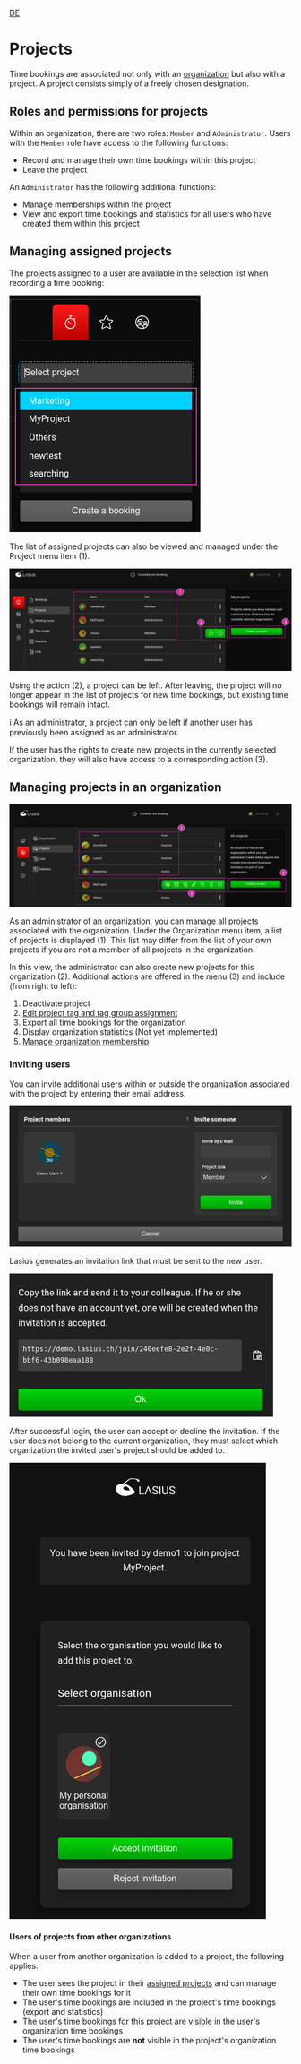 [DE](DE%3AProjects)

# Projects

Time bookings are associated not only with an [organization](Organisations) but also with a project. A project consists simply of a freely chosen designation.

## Roles and permissions for projects

Within an organization, there are two roles: `Member` and `Administrator`. Users with the `Member` role have access to the following functions:

- Record and manage their own time bookings within this project
- Leave the project

An `Administrator` has the following additional functions:

- Manage memberships within the project
- View and export time bookings and statistics for all users who have created them within this project

## Managing assigned projects

The projects assigned to a user are available in the selection list when recording a time booking:

![Own project list](images/Lasius_TimeBooking_Projects.png)

The list of assigned projects can also be viewed and managed under the Project menu item (1).

![Managing own project list](images/Lasius_OwnProjects_Manage.png)

Using the action (2), a project can be left. After leaving, the project will no longer appear in the list of projects for new time bookings, but existing time bookings will remain intact.

ℹ️ As an administrator, a project can only be left if another user has previously been assigned as an administrator.

If the user has the rights to create new projects in the currently selected organization, they will also have access to a corresponding action (3).

## Managing projects in an organization

![Managing projects in an organization](images/Lasius_Projects_Manage.png)

As an administrator of an organization, you can manage all projects associated with the organization. Under the Organization menu item, a list of projects is displayed (1). This list may differ from the list of your own projects if you are not a member of all projects in the organization.

In this view, the administrator can also create new projects for this organization (2).
Additional actions are offered in the menu (3) and include (from right to left):

1. Deactivate project
2. [Edit project tag and tag group assignment](Tags.md#managing-tags-and-tag-groups)
3. Export all time bookings for the organization
4. Display organization statistics (Not yet implemented)
5. [Manage organization membership](#inviting-users)

### Inviting users

You can invite additional users within or outside the organization associated with the project by entering their email address.

![Managing project members](images/Lasius_Projects_Invite.png)

Lasius generates an invitation link that must be sent to the new user.

![Project invitation link](images/Lasius_Projects_Invitation_Link.png)

After successful login, the user can accept or decline the invitation. If the user does not belong to the current organization, they must select which organization the invited user's project should be added to.

![Accepting project invitation](images/Lasius_Projects_Invitation.png)

#### Users of projects from other organizations

When a user from another organization is added to a project, the following applies:

- The user sees the project in their [assigned projects](#managing-assigned-projects) and can manage their own time bookings for it
- The user's time bookings are included in the project's time bookings (export and statistics)
- The user's time bookings for this project are visible in the user's organization time bookings
- The user's time bookings are **not** visible in the project's organization time bookings
